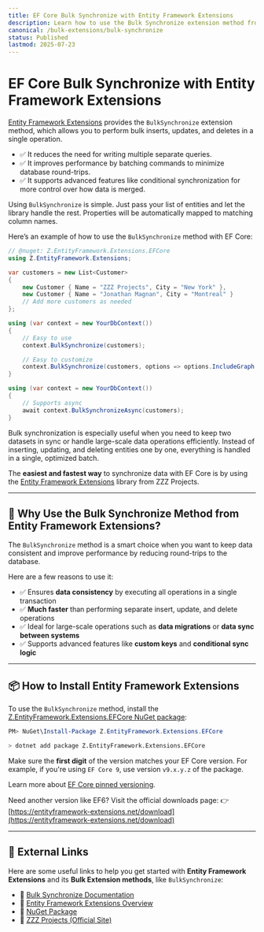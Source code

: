 ```yaml
---
title: EF Core Bulk Synchronize with Entity Framework Extensions
description: Learn how to use the Bulk Synchronize extension method from Entity Framework Extensions to insert, update, or delete entities in the database using the fewest possible round-trips. Created by ZZZ Projects, this method is perfect for boosting performance and applying custom merge logic using a single operation.
canonical: /bulk-extensions/bulk-synchronize
status: Published
lastmod: 2025-07-23
---
```


# EF Core Bulk Synchronize with Entity Framework Extensions

[Entity Framework Extensions](https://entityframework-extensions.net/) provides the `BulkSynchronize` extension method, which allows you to perform bulk inserts, updates, and deletes in a single operation.

- ✅ It reduces the need for writing multiple separate queries.
- ✅ It improves performance by batching commands to minimize database round-trips.
- ✅ It supports advanced features like conditional synchronization for more control over how data is merged.

Using `BulkSynchronize` is simple. Just pass your list of entities and let the library handle the rest. Properties will be automatically mapped to matching column names.

Here’s an example of how to use the `BulkSynchronize` method with EF Core:

```csharp
// @nuget: Z.EntityFramework.Extensions.EFCore
using Z.EntityFramework.Extensions;

var customers = new List<Customer>
{
    new Customer { Name = "ZZZ Projects", City = "New York" },
    new Customer { Name = "Jonathan Magnan", City = "Montreal" }
    // Add more customers as needed
};

using (var context = new YourDbContext())
{
    // Easy to use
    context.BulkSynchronize(customers);

    // Easy to customize
    context.BulkSynchronize(customers, options => options.IncludeGraph = true);
}

using (var context = new YourDbContext())
{
    // Supports async
    await context.BulkSynchronizeAsync(customers);
}
````

Bulk synchronization is especially useful when you need to keep two datasets in sync or handle large-scale data operations efficiently.
Instead of inserting, updating, and deleting entities one by one, everything is handled in a single, optimized batch.

The **easiest and fastest way** to synchronize data with EF Core is by using the [Entity Framework Extensions](https://entityframework-extensions.net/) library from ZZZ Projects.

---

## 🚀 Why Use the Bulk Synchronize Method from Entity Framework Extensions?

The `BulkSynchronize` method is a smart choice when you want to keep data consistent and improve performance by reducing round-trips to the database.

Here are a few reasons to use it:

* ✅ Ensures **data consistency** by executing all operations in a single transaction
* ✅ **Much faster** than performing separate insert, update, and delete operations
* ✅ Ideal for large-scale operations such as **data migrations** or **data sync between systems**
* ✅ Supports advanced features like **custom keys** and **conditional sync logic**

---

## 📦 How to Install Entity Framework Extensions

To use the `BulkSynchronize` method, install the [Z.EntityFramework.Extensions.EFCore NuGet package](https://www.nuget.org/packages/Z.EntityFramework.Extensions.EFCore/):

```powershell
PM> NuGet\Install-Package Z.EntityFramework.Extensions.EFCore
```

```bash
> dotnet add package Z.EntityFramework.Extensions.EFCore
```

Make sure the **first digit** of the version matches your EF Core version.
For example, if you're using `EF Core 9`, use version `v9.x.y.z` of the package.

Learn more about [EF Core pinned versioning](https://entityframework-extensions.net/efcore-pinned-versioning).

Need another version like EF6? Visit the official downloads page:
👉 [https://entityframework-extensions.net/download](https://entityframework-extensions.net/download)

---

## 🔗 External Links

Here are some useful links to help you get started with **Entity Framework Extensions** and its **Bulk Extension methods**, like `BulkSynchronize`:

* 🔗 [Bulk Synchronize Documentation](https://entityframework-extensions.net/bulk-synchronize)
* 🔗 [Entity Framework Extensions Overview](https://entityframework-extensions.net/)
* 🔗 [NuGet Package](https://www.nuget.org/packages/Z.EntityFramework.Extensions.EFCore)
* 🔗 [ZZZ Projects (Official Site)](https://zzzprojects.com/)
